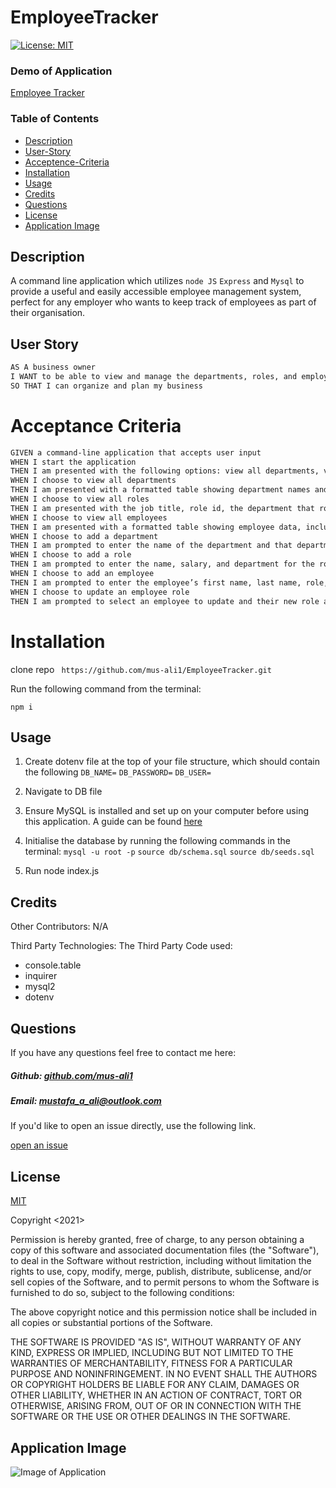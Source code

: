 # EmployeeTracker

[![License: MIT](https://img.shields.io/badge/License-MIT-yellow.svg)](https://opensource.org/licenses/MIT)


### Demo of Application

[Employee Tracker]()



### Table of Contents

- [Description](#description)
- [User-Story](#User-Story)
- [Acceptence-Criteria](#Acceptence-Criteria)
- [Installation](#Installation)
- [Usage](#usage)
- [Credits](#Credits)
- [Questions](#questions)
- [License](#license)
- [Application Image](#application-image)

## Description

A command line application which utilizes ```node JS``` ```Express``` and ```Mysql``` to provide a useful and
easily accessible employee management system, perfect for any employer who wants to keep track of employees as part of
their organisation. 

## User Story 


```md
AS A business owner
I WANT to be able to view and manage the departments, roles, and employees in my company
SO THAT I can organize and plan my business
```
# Acceptance Criteria 

```md
GIVEN a command-line application that accepts user input
WHEN I start the application
THEN I am presented with the following options: view all departments, view all roles, view all employees, add a department, add a role, add an employee, and update an employee role
WHEN I choose to view all departments
THEN I am presented with a formatted table showing department names and department ids
WHEN I choose to view all roles
THEN I am presented with the job title, role id, the department that role belongs to, and the salary for that role
WHEN I choose to view all employees
THEN I am presented with a formatted table showing employee data, including employee ids, first names, last names, job titles, departments, salaries, and managers that the employees report to
WHEN I choose to add a department
THEN I am prompted to enter the name of the department and that department is added to the database
WHEN I choose to add a role
THEN I am prompted to enter the name, salary, and department for the role and that role is added to the database
WHEN I choose to add an employee
THEN I am prompted to enter the employee’s first name, last name, role, and manager, and that employee is added to the database
WHEN I choose to update an employee role
THEN I am prompted to select an employee to update and their new role and this information is updated in the database 
```

# Installation 

clone repo ``` https://github.com/mus-ali1/EmployeeTracker.git```

Run the following command from the terminal: 

```npm i```


## Usage

1. Create dotenv file at the top of your file structure, which should contain the following 
 ```DB_NAME=``` ```DB_PASSWORD=``` ```DB_USER=```

2. Navigate to DB file

3. Ensure MySQL is installed and set up on your computer before using this application. A guide can be found [here](https://dev.mysql.com/doc/mysql-installation-excerpt/5.7/en/)


3. Initialise the database by running the following commands in the terminal: 
```mysql -u root -p```
```source db/schema.sql```
```source db/seeds.sql```

4. Run node index.js

## Credits

Other Contributors: 
  N/A

  Third Party Technologies:
  The Third Party Code used:
 - console.table
 -  inquirer
 -  mysql2
 -  dotenv

## Questions

If you have any questions feel free to contact me here:

 ##### Github: [github.com/mus-ali1](https://github.com/mus-ali1)
 

 ##### Email: [mustafa_a_ali@outlook.com](mailto:mustafa_a_ali@outlook.com?subject=[GitHub])

 If you'd like to open an issue directly, use the following link. 

 [open an issue](https://github.com/mus-ali1/EmployeeTracker/issues)


## License

[MIT](https://opensource.org/licenses/MIT)

Copyright <2021> <Mustafa Ali>

Permission is hereby granted, free of charge, to any person obtaining a copy of this software and associated documentation files (the "Software"), to deal in the Software without restriction, including without limitation the rights to use, copy, modify, merge, publish, distribute, sublicense, and/or sell copies of the Software, and to permit persons to whom the Software is furnished to do so, subject to the following conditions:

The above copyright notice and this permission notice shall be included in all copies or substantial portions of the Software.

THE SOFTWARE IS PROVIDED "AS IS", WITHOUT WARRANTY OF ANY KIND, EXPRESS OR IMPLIED, INCLUDING BUT NOT LIMITED TO THE WARRANTIES OF MERCHANTABILITY, FITNESS FOR A PARTICULAR PURPOSE AND NONINFRINGEMENT. IN NO EVENT SHALL THE AUTHORS OR COPYRIGHT HOLDERS BE LIABLE FOR ANY CLAIM, DAMAGES OR OTHER LIABILITY, WHETHER IN AN ACTION OF CONTRACT, TORT OR OTHERWISE, ARISING FROM, OUT OF OR IN CONNECTION WITH THE SOFTWARE OR THE USE OR OTHER DEALINGS IN THE SOFTWARE.



## Application Image

 ![Image of Application]()